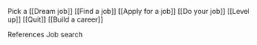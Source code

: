 
Pick a [[Dream job]]
[[Find a job]]
[[Apply for a job]]
[[Do your job]]
[[Level up]]
[[Quit]]
[[Build a career]]

References
Job search
